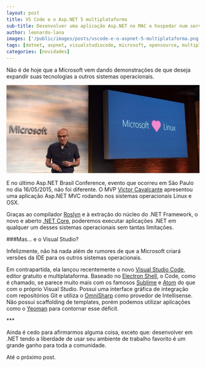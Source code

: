 ```yaml
---
layout: post
title: VS Code e o Asp.NET 5 multiplataforma
sub-title: Desenvolver uma aplicação Asp.NET no MAC e hospedar num servidor Linux?
author: leonardo-lana
images: ['/public/images/posts/vscode-e-o-aspnet-5-multiplataforma.png']
tags: [dotnet, aspnet, visualstudiocode, microsoft, opensource, multiplataforma]
categories: [novidades]
---
```


Não é de hoje que a Microsoft vem dando demonstrações de que deseja expandir suas tecnologias a outros sistemas operacionais.

![Satya Nadella, CEO (20/10/2014)](/public/images/posts/vscode-e-o-aspnet-5-multiplataforma-satya-nadella.png)

E no último Asp.NET Brasil Conference, evento que ocorreu em São Paulo no dia 16/05/2015, não foi diferente. O MVP [Victor Cavalcante](https://mvp.microsoft.com/pt-br/MVP/Victor%20Cavalcante-4030594) apresentou uma aplicação Asp.NET MVC rodando nos sistemas operacionais Linux e OSX.

Graças ao compilador [Roslyn](https://github.com/dotnet/roslyn) e à extração do núcleo do .NET Framework, o novo e aberto [.NET Core](https://github.com/dotnet/core), poderemos executar  aplicações .NET em qualquer um desses sistemas operacionais sem tantas limitações.

###Mas... e o Visual Studio?

Infelizmente, não há nada além de rumores de que a Microsoft criará versões da IDE para os outros sistemas operacionais.

Em contrapartida, ela lançou recentemente o novo [Visual Studio Code](https://code.visualstudio.com/), editor gratuito e multiplataforma.
Baseado no [Electron Shell](http://electron.atom.io/), o Code, como é chamado, se parece muito mais com os famosos [Sublime](http://www.sublimetext.com/) e [Atom](https://atom.io/) do que com o próprio Visual Studio. Possui uma interface gráfica de integração com repositórios Git e utiliza o [OmniSharp](http://www.omnisharp.net/) como provedor de Intellisense. Não possui scaffolding de templates, porém podemos utilizar aplicações como o [Yeoman](http://yeoman.io/) para contornar esse déficit.
 
\*\*\*

Ainda é cedo para afirmarmos alguma coisa, exceto que: desenvolver em .NET tendo a liberdade de usar seu ambiente de trabalho favorito é um grande ganho para toda a comunidade.

Até o próximo post.
